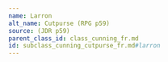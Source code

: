 ```yaml
---
name: Larron
alt_name: Cutpurse (RPG p59)
source: (JDR p59)
parent_class_id: class_cunning_fr.md
id: subclass_cunning_cutpurse_fr.md#larron
---
```


